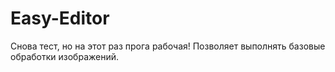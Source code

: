 # Easy-Editor
Снова тест, но на этот раз прога рабочая! Позволяет выполнять базовые обработки изображений.
